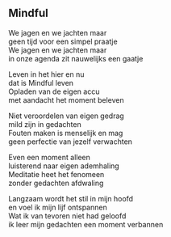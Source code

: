 ---
---

## Mindful

We jagen en we jachten maar \
geen tijd voor een simpel praatje \
We jagen en we jachten maar \
in onze agenda zit nauwelijks een gaatje

Leven in het hier en nu \
dat is Mindful leven \
Opladen van de eigen accu \
met aandacht het moment beleven

Niet veroordelen van eigen gedrag \
mild zijn in gedachten \
Fouten maken is menselijk en mag \
geen perfectie van jezelf verwachten

Even een moment alleen \
luisterend naar eigen ademhaling \
Meditatie heet het fenomeen \
zonder gedachten afdwaling

Langzaam wordt het stil in mijn hoofd \
en voel ik mijn lijf ontspannen \
Wat ik van tevoren niet had geloofd \
ik leer mijn gedachten een moment verbannen

